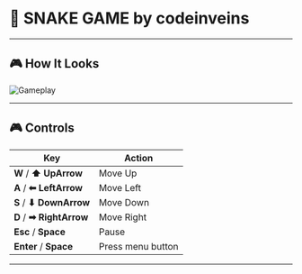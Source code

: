 # 🐍 SNAKE GAME by codeinveins  

---

## 🎮 How It Looks  

![Gameplay](game.gif)  

---

## 🎮 Controls  

| Key | Action |
|-----|--------|
| **W** / **⬆ UpArrow** | Move Up |
| **A** / **⬅ LeftArrow** | Move Left |
| **S** / **⬇ DownArrow** | Move Down |
| **D** / **➡ RightArrow** | Move Right |
| **Esc** / **Space** | Pause |
| **Enter** / **Space** | Press menu button |

---